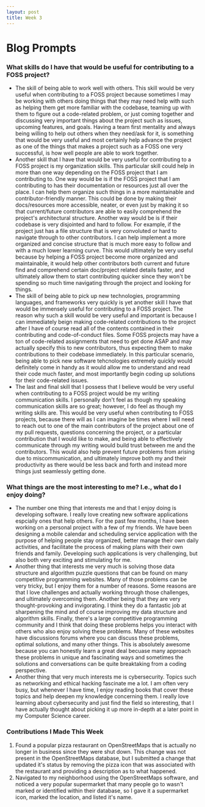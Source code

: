 ```yaml
---
layout: post
title: Week 3
---
```



# Blog Prompts

### What skills do I have that would be useful for contributing to a FOSS project?
* The skill of being able to work well with others. This skill would be very useful when contributing to a FOSS project because sometimes I may be working with others doing things that they may need help with such as helping them get more familiar with the codebase, teaming up with them to figure out a code-related problem, or just coming together and discussing very important things about the project such as issues, upcoming features, and goals. Having a team first mentality and always being willing to help out others when they need/ask for it, is something that would be very useful and most certainly help advance the project as one of the things that makes a project such as a FOSS one very successful, is how well people are able to work together.
* Another skill that I have that would be very useful for contributing to a FOSS project is my organization skills. This particular skill could help in more than one way depending on the FOSS project that I am contributing to. One way would be is if the FOSS project that I am contributing to has their documentation or resources just all over the place. I can help them organize such things in a more maintainable and contributor-friendly manner. This could be done by making their docs/resources more accessible, neater, or even just by making it so that current/future contributors are able to easily comprehend the project's architectural structure. Another way would be is if their codebase is very disjointed and hard to follow. For example, if the project just has a file structure that is very convoluted or hard to navigate through to other contributors. I can help implement a more organized and concise structure that is much more easy to follow and with a much lower learning curve. This would ultimately be very useful because by helping a FOSS project become more organized and maintainable, it would help other contributors both current and future find and comprehend certain doc/project related details faster, and ultimately allow them to start contributing quicker since they won't be spending so much time navigating through the project and looking for things.
* The skill of being able to pick up new technologies, programming languages, and frameworks very quickly is yet another skill I have that would be immensely useful for contributing to a FOSS project. The reason why such a skill would be very useful and important is because I can immediately beign making code-related contributions to the project after I have of course read all of the contents contained in their contributing and code-of-conduct files. Some FOSS projects may have a ton of code-related assignments that need to get done ASAP and may actually specify this to new contributors, thus expecting them to make contributions to their codebase immediately. In this particular scenario, being able to pick new software tehcnologies extremely quickly would definitely come in handy as it would allow me to understand and read their code much faster, and most importantly begin coding up solutions for their code-related issues.
* The last and final skill that I possess that I believe would be very useful when contributing to a FOSS project would be my writing communication skills. I personally don't feel as though my speaking communication skills are so great; however, I do feel as though my writing skills are. This would be very useful when contributing to FOSS projects, because there will as I can imagine be times where I will need to reach out to one of the main contributors of the project about one of my pull requests, questions concerning the project, or a particular contribution that I would like to make, and being able to effectively communicate through my writing would build trust between me and the contributors. This would also help prevent future problems from arising due to miscommunication, and ultimately improve both my and their productivity as there would be less back and forth and instead more things just seamlessly getting done.

### What things are the most interesting to me? I.e., what do I enjoy doing?
* The number one thing that interests me and that I enjoy doing is developing software. I really love creating new software applications espcially ones that help others. For the past few months, I have been working on a personal project with a few of my friends. We have been designing a mobile calendar and scheduling service application with the purpose of helping people stay organized, better manage their own daily activities, and facilitate the process of making plans with their own friends and family. Developing such applications is very challenging, but also both very exciting and stimulating for me.
* Another thing that interests me very much is solving those data structure and algorithm puzzle questions that can be found on many competitive programming websites. Many of those problems can be very tricky, but I enjoy them for a number of reasons. Some reasons are that I love challenges and actually working through those challenges, and ultimately overcoming them. Another being that they are very thought-provoking and invigorating. I think they do a fantastic job at sharpening the mind and of course improving my data structure and algorithm skills. Finally, there's a large competitive programming community and I think that doing these problems helps you interact with others who also enjoy solving these problems. Many of these websites have discussions forums where you can discuss these problems, optimal solutions, and many other things. This is absolutely awesome because you can honestly learn a great deal becuase many approach these problems in unique and fascinating ways and sometimes the solutions and conversations can be quite breaktaking from a coding perspective.
* Another thing that very much interests me is cybersecurity. Topics such as networking and ethical hacking fascinate me a lot. I am often very busy, but whenever I have time, I enjoy reading books that cover these topics and help deepen my knowledge concerning them. I really love learning about cybersecurity and just find the field so interesting, that I have actually thought about picking it up more in-depth at a later point in my Computer Science career.

### Contributions I Made This Week
1. Found a popular pizza restaurant on OpenStreetMaps that is actually no longer in business since they were shut down. This change was not present in the OpenStreetMaps database, but I submitted a change that updated it's status by removing the pizza icon that was associated with the restaurant and providing a description as to what happened.
2. Navigated to my neighborhood using the OpenStreetMaps software, and noticed a very popular supermarket that many people go to wasn't marked or identified within their database, so I gave it a supermarket icon, marked the location, and listed it's name.
